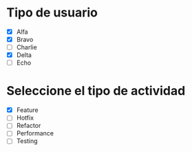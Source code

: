 # Tipo de usuario
- [x] Alfa
- [x] Bravo 
- [ ] Charlie
- [x] Delta
- [ ] Echo

# Seleccione el tipo de actividad
- [x] Feature
- [ ] Hotfix
- [ ] Refactor
- [ ] Performance
- [ ] Testing
